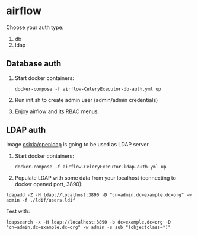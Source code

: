 # airflow

Choose your auth type:

1. db
2. ldap

## Database auth

1. Start docker containers:

   `docker-compose -f airflow-CeleryExecutor-db-auth.yml up`

2. Run init.sh to create admin user (admin/admin credentials)

3. Enjoy airflow and its RBAC menus.

## LDAP auth

Image [osixia/openldap](https://github.com/osixia/docker-openldap) is going to be used as LDAP server.

1. Start docker containers:

   `docker-compose -f airflow-CeleryExecutor-ldap-auth.yml up`

2. Populate LDAP with some data from your localhost (connecting to docker opened port, 3890):

  `ldapadd -Z -H ldap://localhost:3890 -D "cn=admin,dc=example,dc=org" -w admin -f ./ldif/users.ldif`

  Test with: 
  
  `ldapsearch -x -H ldap://localhost:3890 -b dc=example,dc=org -D "cn=admin,dc=example,dc=org" -w admin -s sub "(objectclass=*)"`
